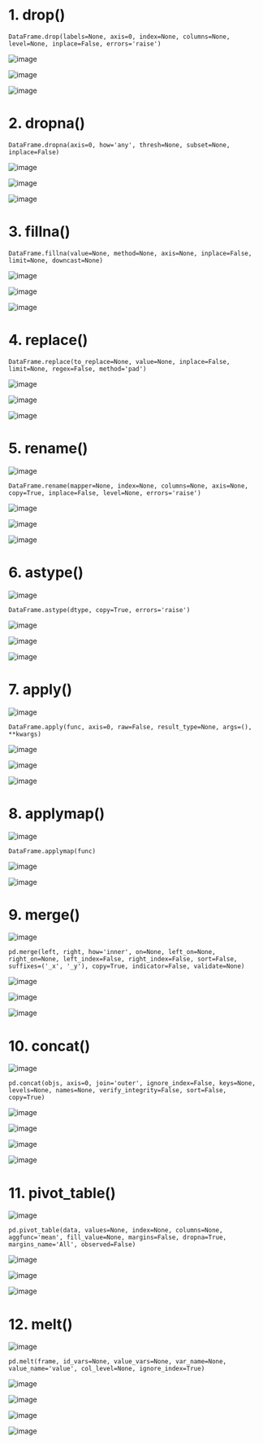 # 1. drop()

    DataFrame.drop(labels=None, axis=0, index=None, columns=None, level=None, inplace=False, errors='raise')

![image](https://user-images.githubusercontent.com/60442877/231341535-ae8e49db-1cca-4091-a95c-9dc291728c39.png)

![image](https://user-images.githubusercontent.com/60442877/231340912-fe392756-4584-4768-a5ee-896a7093d244.png)

![image](https://user-images.githubusercontent.com/60442877/231340938-b8728e1f-be1a-4859-b7c1-b7283fe34c8d.png)


# 2. dropna()

    DataFrame.dropna(axis=0, how='any', thresh=None, subset=None, inplace=False)

![image](https://user-images.githubusercontent.com/60442877/231342395-f774e8d2-76b4-43b8-96e4-51e432a462cc.png)

![image](https://user-images.githubusercontent.com/60442877/232176136-b085cc31-d534-4075-9cd8-14aff8935c55.png)

![image](https://user-images.githubusercontent.com/60442877/232176141-c3bc2a00-ac9b-4787-8c88-8d0d901b580f.png)


# 3. fillna()

    DataFrame.fillna(value=None, method=None, axis=None, inplace=False, limit=None, downcast=None)

![image](https://user-images.githubusercontent.com/60442877/232175661-c3d97fe0-20a2-48a6-aca5-6ddd521d51f4.png)

![image](https://user-images.githubusercontent.com/60442877/232175738-3350a18c-03b6-4abf-8f79-34892832a603.png)

![image](https://user-images.githubusercontent.com/60442877/232175712-47f26892-e24c-4405-97d3-0efbfed96efe.png)


# 4. replace()

    DataFrame.replace(to_replace=None, value=None, inplace=False, limit=None, regex=False, method='pad')

![image](https://user-images.githubusercontent.com/60442877/232176264-2189d503-b864-41dc-acd2-505d8a79eef5.png)

![image](https://user-images.githubusercontent.com/60442877/232176758-d646d3fc-f10e-4ae8-ae0a-2118074b5066.png)

![image](https://user-images.githubusercontent.com/60442877/232176765-bf596cf6-7d0f-4ae0-a4d0-c9048e2f1866.png)

# 5. rename()

![image](https://user-images.githubusercontent.com/60442877/232176994-d9cd036b-6f46-474d-a20d-85094d396982.png)

    DataFrame.rename(mapper=None, index=None, columns=None, axis=None, copy=True, inplace=False, level=None, errors='raise')

![image](https://user-images.githubusercontent.com/60442877/232177091-1b15b9de-e363-4900-913d-b8de5708b2ca.png)

![image](https://user-images.githubusercontent.com/60442877/232177171-bb6eedcf-0ef8-4bee-b595-019cbee06ae1.png)

![image](https://user-images.githubusercontent.com/60442877/232177178-ab1cc955-3c59-41b8-8835-3958a643e0c5.png)

# 6. astype()

![image](https://user-images.githubusercontent.com/60442877/232177473-06feb0fc-6337-4094-9c4a-3722bf6afa09.png)

    DataFrame.astype(dtype, copy=True, errors='raise')

![image](https://user-images.githubusercontent.com/60442877/232177485-aa2adbd1-3735-4152-a36e-79f9883563b1.png)

![image](https://user-images.githubusercontent.com/60442877/232177505-8f2d291e-6383-41c9-8350-11ec38b3b5f8.png)

![image](https://user-images.githubusercontent.com/60442877/232177507-d717c726-fc85-4f14-a0c4-35d0874061fd.png)

# 7. apply()

![image](https://user-images.githubusercontent.com/60442877/232177636-a3554cc1-d8c7-4843-851b-dab6ff758504.png)

    DataFrame.apply(func, axis=0, raw=False, result_type=None, args=(), **kwargs)

![image](https://user-images.githubusercontent.com/60442877/232177698-709ef0ef-0c12-4c7a-83c0-e2227ca5e075.png)

![image](https://user-images.githubusercontent.com/60442877/232177782-88efd57e-c5be-42cc-9681-dad769928f3c.png)

![image](https://user-images.githubusercontent.com/60442877/232177787-5263e59d-9fb3-4b08-8df8-1ff5268139b7.png)

# 8. applymap()

![image](https://user-images.githubusercontent.com/60442877/232178250-8d178222-5cfe-487d-9cff-d6fcbeeb6e77.png)

    DataFrame.applymap(func)

![image](https://user-images.githubusercontent.com/60442877/232178272-eeec58ed-218b-4df4-965f-047ac310ae0b.png)

![image](https://user-images.githubusercontent.com/60442877/232178284-a43ca021-906f-438a-98f8-983db2433d45.png)

# 9. merge()

![image](https://user-images.githubusercontent.com/60442877/232178546-2d5e2434-6308-431f-9200-04054c394cee.png)

    pd.merge(left, right, how='inner', on=None, left_on=None, right_on=None, left_index=False, right_index=False, sort=False, suffixes=('_x', '_y'), copy=True, indicator=False, validate=None)

![image](https://user-images.githubusercontent.com/60442877/232178650-c27806e3-25ff-4552-a575-2e80cbfa2856.png)

![image](https://user-images.githubusercontent.com/60442877/232178686-bfcbdf1a-a879-4491-a993-ef27a6a3d957.png)

![image](https://user-images.githubusercontent.com/60442877/232178690-63d2ea7a-5200-4285-8caf-52cbe469fe03.png)

# 10. concat()

![image](https://user-images.githubusercontent.com/60442877/232178872-1b44cf25-a298-466f-92a9-34d6fa5f2a62.png)

    pd.concat(objs, axis=0, join='outer', ignore_index=False, keys=None, levels=None, names=None, verify_integrity=False, sort=False, copy=True)

![image](https://user-images.githubusercontent.com/60442877/232178882-b574c28e-a45c-4f22-9dd6-9eec9cb76b36.png)

![image](https://user-images.githubusercontent.com/60442877/232179016-d64ea06f-90a7-4940-8ef1-211c7f46913c.png)

![image](https://user-images.githubusercontent.com/60442877/232179027-d1bcffe4-8cdb-470f-ac06-b35c98e38499.png)

![image](https://user-images.githubusercontent.com/60442877/232179034-9a53e86b-d727-48aa-8257-e3055c2a11da.png)


# 11. pivot_table()

![image](https://user-images.githubusercontent.com/60442877/232179232-5eab8a3a-ba97-4a4b-a596-dbd7d7d052cf.png)

    pd.pivot_table(data, values=None, index=None, columns=None, aggfunc='mean', fill_value=None, margins=False, dropna=True, margins_name='All', observed=False)

![image](https://user-images.githubusercontent.com/60442877/232179268-ca85a104-08f4-46be-8b62-a7a22a93633d.png)

![image](https://user-images.githubusercontent.com/60442877/232179479-02368ad8-d252-4b93-8eff-1c60df3b600b.png)

![image](https://user-images.githubusercontent.com/60442877/232179486-642a9854-dcf5-4606-b363-775e8d95ffc7.png)

# 12. melt()

![image](https://user-images.githubusercontent.com/60442877/232179567-05da3c43-8758-4072-ae68-4cf8fccdb7f1.png)

    pd.melt(frame, id_vars=None, value_vars=None, var_name=None, value_name='value', col_level=None, ignore_index=True)

![image](https://user-images.githubusercontent.com/60442877/232179577-773d1886-5469-416e-b056-ef2acd666e42.png)

![image](https://user-images.githubusercontent.com/60442877/232179674-112bd19c-40cf-4997-9a9b-ff1461f4ea7d.png)

![image](https://user-images.githubusercontent.com/60442877/232179681-37d6b5df-22a7-4763-a0b2-5ed31927f1b1.png)





![image](https://user-images.githubusercontent.com/60442877/231333149-617e390b-615c-4225-b257-b385348b06b5.png)

